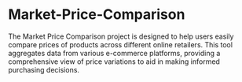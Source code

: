 # Market-Price-Comparison
 The Market Price Comparison project is designed to help users easily compare prices of products across different online retailers. This tool aggregates data from various e-commerce platforms, providing a comprehensive view of price variations to aid in making informed purchasing decisions.
